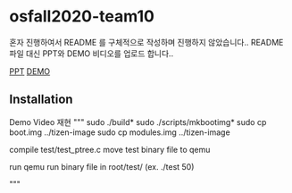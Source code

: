 # osfall2020-team10
혼자 진행하여서 README 를 구체적으로 작성하며 진행하지 않았습니다..
README 파일 대신 PPT와 DEMO 비디오를 업로드 합니다..

[PPT](https://github.com/Peterpan828/osfall2020-team10/presentation/proj1.ppt)
[DEMO](https://github.com/Peterpan828/osfall2020-team10/presentation/proj1.mp4)

## Installation
Demo Video 재현
"""
sudo ./build*
sudo ./scripts/mkbootimg*
sudo cp boot.img ../tizen-image
sudo cp modules.img ../tizen-image

compile test/test_ptree.c
move test binary file to qemu

run qemu
run binary file in root/test/ (ex. ./test 50)

"""
